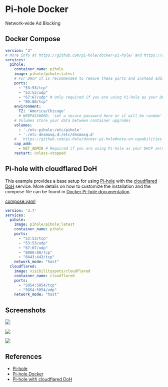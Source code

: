 # Pi-hole Docker

Network-wide Ad Blocking

## Docker Compose
```yaml
version: "3"
# More info at https://github.com/pi-hole/docker-pi-hole/ and https://docs.pi-hole.net/
services:
  pihole:
    container_name: pihole
    image: pihole/pihole:latest
    # For DHCP it is recommended to remove these ports and instead add: network_mode: "host"
    ports:
      - "53:53/tcp"
      - "53:53/udp"
      - "67:67/udp" # Only required if you are using Pi-hole as your DHCP server
      - "80:80/tcp"
    environment:
      TZ: 'America/Chicago'
      # WEBPASSWORD: 'set a secure password here or it will be random'
    # Volumes store your data between container upgrades
    volumes:
      - './etc-pihole:/etc/pihole'
      - './etc-dnsmasq.d:/etc/dnsmasq.d'
    #   https://github.com/pi-hole/docker-pi-hole#note-on-capabilities
    cap_add:
      - NET_ADMIN # Required if you are using Pi-hole as your DHCP server, else not needed
    restart: unless-stopped
```

## Pi-hole with cloudflared DoH
This example provides a base setup for using [Pi-hole](https://docs.pi-hole.net/) with the [cloudflared DoH](https://docs.pi-hole.net/guides/dns/cloudflared/) service.
More details on how to customize the installation and the compose file can be found in [Docker Pi-hole documentation](https://github.com/pi-hole/docker-pi-hole).

[compose.yaml](https://github.com/docker/awesome-compose/blob/master/pihole-cloudflared-DoH/compose.yaml)
```yaml
version: '3.7'
services:
  pihole:
    image: pihole/pihole:latest
    container_name: pihole
    ports:
      - "53:53/tcp"
      - "53:53/udp"
      - "67:67/udp"
      - "8080:80/tcp"
      - "8443:443/tcp"
    network_mode: "host"
  cloudflared:
    image: visibilityspots/cloudflared
    container_name: cloudflared
    ports:
      - "5054:5054/tcp"
      - "5054:5054/udp"
    network_mode: "host"
```

## Screenshots
![](https://i0.wp.com/pi-hole.net/wp-content/uploads/2018/12/dashboard.png?zoom=1.75&w=3840&ssl=1)

![](https://wp-cdn.pi-hole.net/wp-content/uploads/2018/12/Screenshot-2018-12-19-17.39.58.png.webp)

![](https://wp-cdn.pi-hole.net/wp-content/uploads/2018/12/Screenshot-2018-12-19-17.50.40.png.webp)

## References
- [Pi-hole](https://pi-hole.net/)
- [Pi-hole Docker](https://github.com/pi-hole/docker-pi-hole)
- [Pi-hole with cloudflared DoH](https://github.com/docker/awesome-compose/tree/master/pihole-cloudflared-DoH)